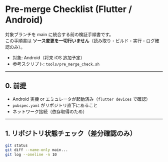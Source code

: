 # Pre-merge Checklist (Flutter / Android)

対象ブランチを main に統合する前の検証手順書です。  
この手順書は **ソース変更を一切行いません**（読み取り・ビルド・実行・ログ確認のみ）。

- 対象: Android（将来 iOS 追加予定）
- 参考スクリプト: `tools/pre_merge_check.sh`

---

## 0. 前提
- Android 実機 or エミュレータが起動済み（`flutter devices` で確認）
- `pubspec.yaml` がリポジトリ直下にあること
- ネットワーク接続（依存取得のため）

---

## 1. リポジトリ状態チェック（差分確認のみ）
```bash
git status
git diff --name-only main...
git log --oneline -n 10
